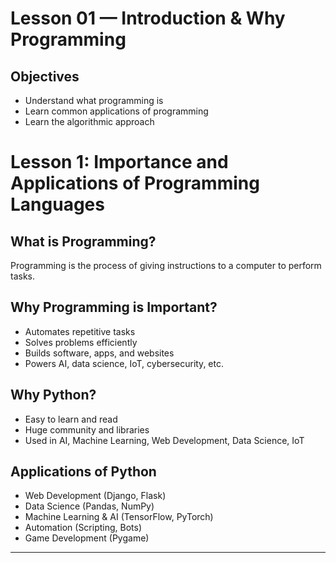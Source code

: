 # Lesson 01 — Introduction & Why Programming

## Objectives
- Understand what programming is
- Learn common applications of programming
- Learn the algorithmic approach
# Lesson 1: Importance and Applications of Programming Languages

## What is Programming?
Programming is the process of giving instructions to a computer to perform tasks.

## Why Programming is Important?
- Automates repetitive tasks
- Solves problems efficiently
- Builds software, apps, and websites
- Powers AI, data science, IoT, cybersecurity, etc.

## Why Python?
- Easy to learn and read
- Huge community and libraries
- Used in AI, Machine Learning, Web Development, Data Science, IoT

## Applications of Python
- Web Development (Django, Flask)
- Data Science (Pandas, NumPy)
- Machine Learning & AI (TensorFlow, PyTorch)
- Automation (Scripting, Bots)
- Game Development (Pygame)

---

